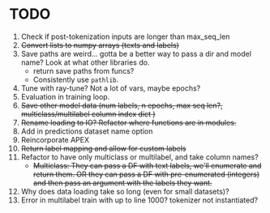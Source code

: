 # TODO

1. Check if post-tokenization inputs are longer than max_seq_len
2. ~~Convert lists to numpy arrays (texts and labels)~~
3. Save paths are weird... gotta be a better way to pass a dir and model name? Look at what other libraries do.
    - return save paths from funcs?
    - Consistently use `pathlib`.
4. Tune with ray-tune? Not a lot of vars, maybe epochs? 
5. Evaluation in training loop.
6. ~~Save other model data (num labels, n epochs, max seq len?, multiclass/multilabel column index dict )~~
7. ~~Rename loading to IO? Refactor where functions are in modules.~~
8. Add in predictions dataset name option
9. Reincorporate APEX
10. ~~Return label mapping and allow for custom labels~~
11. Refactor to have only multiclass or multilabel, and take column names?
    - ~~Multiclass: They can pass a DF with text labels, we'll enumerate and return them. OR they can pass a DF with pre-enumerated (integers) and then pass an argument with the labels they want.~~
12. Why does data loading take so long (even for small datasets)?
13. Error in multilabel train with up to line 1000? tokenizer not instantiated?